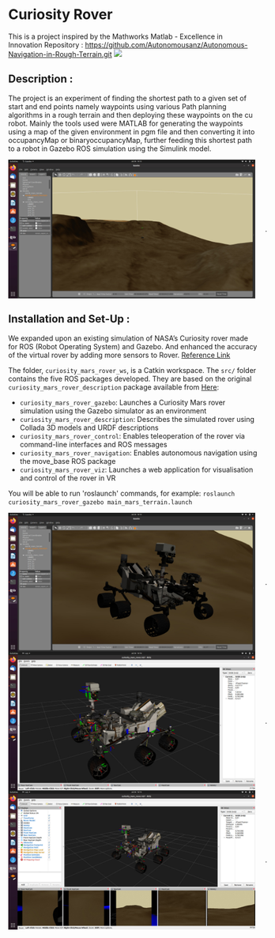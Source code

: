 # Curiosity Rover
This is a project inspired by the Mathworks Matlab - Excellence in Innovation Repository :
https://github.com/Autonomousanz/Autonomous-Navigation-in-Rough-Terrain.git
![](https://i.imgur.com/sSvI0MY.png)
## Description :
The project is an experiment of finding the shortest path to a given set of start and end points namely waypoints using various Path planning algorithms in a rough terrain and then deploying these waypoints on the cu robot. Mainly the tools used were MATLAB for generating the waypoints using a map of the given environment in pgm file and then converting it into occupancyMap or binaryoccupancyMap, further feeding this shortest path to a robot in Gazebo ROS simulation using the Simulink model.
<div style="display: flex; align-items: center;">
  <img src="./mars.jpeg" alt="Jackal Robot" width="500" style="float: centre; margin-right: 20px;">
  <p>.</p>
</div>

## Installation and Set-Up :
We expanded upon an existing simulation of NASA’s Curiosity rover made for ROS (Robot Operating System) and Gazebo. And enhanced the accuracy of the virtual rover by adding more sensors to Rover.
[Reference Link]([https://markgatland.com/post/2022-curiosity/](https://discourse.ros.org/t/the-nasa-curiosity-rover-rosject-is-now-open-source/7635))

The folder, `curiosity_mars_rover_ws`, is a Catkin workspace. The `src/` folder contains the five ROS packages developed. They are based on the original `curiosity_mars_rover_description` package available from [Here](https://bitbucket.org/theconstructcore/curiosity_mars_rover/src/master/):

 - `curiosity_mars_rover_gazebo`:              Launches a Curiosity Mars rover simulation using the Gazebo simulator as an environment      
 - `curiosity_mars_rover_description`:         Describes the simulated rover using Collada 3D models and URDF descriptions
 - `curiosity_mars_rover_control`:             Enables teleoperation of the rover via command-line interfaces and ROS messages
 - `curiosity_mars_rover_navigation`:          Enables autonomous navigation using the move_base ROS package
 - `curiosity_mars_rover_viz`:                 Launches a web application for visualisation and control of the rover in VR

You will be able to run 'roslaunch' commands, for example:
`roslaunch curiosity_mars_rover_gazebo main_mars_terrain.launch`
<div style="display: flex; align-items: center;">
  <img src="./rover3.jpeg" alt="Jackal Robot" width="500" style="float: centre; margin-right: 20px;">
  <p>.</p>
</div>
<div style="display: flex; align-items: center;">
  <img src="./rover1.jpeg" alt="Jackal Robot" width="500" style="float: centre; margin-right: 20px;">
  <p>.</p>
</div>
<div style="display: flex; align-items: center;">
  <img src="./rover2.jpeg" alt="Jackal Robot" width="500" style="float: centre; margin-right: 20px;">
  <p>.</p>
</div>
